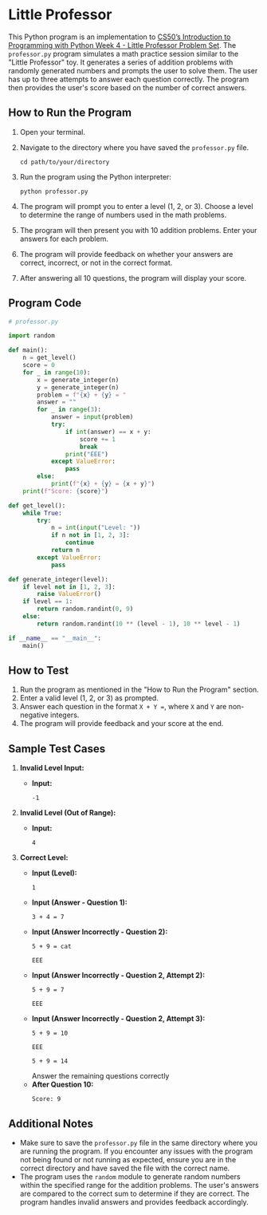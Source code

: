 # Little Professor

This Python program is an implementation to [CS50’s Introduction to Programming with Python Week 4 - Little Professor Problem Set](https://cs50.harvard.edu/python/2022/psets/4/professor/). The `professor.py` program simulates a math practice session similar to the "Little Professor" toy. It generates a series of addition problems with randomly generated numbers and prompts the user to solve them. The user has up to three attempts to answer each question correctly. The program then provides the user's score based on the number of correct answers.

## How to Run the Program

1. Open your terminal.
2. Navigate to the directory where you have saved the `professor.py` file.

   ```
   cd path/to/your/directory
   ```

3. Run the program using the Python interpreter:

   ```
   python professor.py
   ```

4. The program will prompt you to enter a level (1, 2, or 3). Choose a level to determine the range of numbers used in the math problems.

5. The program will then present you with 10 addition problems. Enter your answers for each problem.

6. The program will provide feedback on whether your answers are correct, incorrect, or not in the correct format.

7. After answering all 10 questions, the program will display your score.

## Program Code

```python
# professor.py

import random

def main():
    n = get_level()
    score = 0
    for _ in range(10):
        x = generate_integer(n)
        y = generate_integer(n)
        problem = f"{x} + {y} = "
        answer = ""
        for _ in range(3):
            answer = input(problem)
            try:
                if int(answer) == x + y:
                    score += 1
                    break
                print("EEE")
            except ValueError:
                pass
        else:
            print(f"{x} + {y} = {x + y}")
    print(f"Score: {score}")

def get_level():
    while True:
        try:
            n = int(input("Level: "))
            if n not in [1, 2, 3]:
                continue
            return n
        except ValueError:
            pass

def generate_integer(level):
    if level not in [1, 2, 3]:
        raise ValueError()
    if level == 1:
        return random.randint(0, 9)
    else:
        return random.randint(10 ** (level - 1), 10 ** level - 1)

if __name__ == "__main__":
    main()
```

## How to Test

1. Run the program as mentioned in the "How to Run the Program" section.
2. Enter a valid level (1, 2, or 3) as prompted.
3. Answer each question in the format `X + Y =`, where `X` and `Y` are non-negative integers.
4. The program will provide feedback and your score at the end.

## Sample Test Cases

1. **Invalid Level Input:**
   - **Input:**
     ```
     -1
     ```

2. **Invalid Level (Out of Range):**
   - **Input:**
     ```
     4
     ```

3. **Correct Level:**
   - **Input (Level):**
     ```
     1
     ```
   - **Input (Answer - Question 1):**
     ```
     3 + 4 = 7
     ```
   - **Input (Answer Incorrectly - Question 2):**
     ```
     5 + 9 = cat
     ```
     ```
     EEE
     ```
   - **Input (Answer Incorrectly - Question 2, Attempt 2):**
     ```
     5 + 9 = 7
     ```
     ```
     EEE
     ```
   - **Input (Answer Incorrectly - Question 2, Attempt 3):**
     ```
     5 + 9 = 10
     ```
     ```
     EEE
     ```
     ```
     5 + 9 = 14
     ```
     Answer the remaining questions correctly
   - **After Question 10:**
     ```
     Score: 9
     ```

## Additional Notes

- Make sure to save the `professor.py` file in the same directory where you are running the program. If you encounter any issues with the program not being found or not running as expected, ensure you are in the correct directory and have saved the file with the correct name.
- The program uses the `random` module to generate random numbers within the specified range for the addition problems. The user's answers are compared to the correct sum to determine if they are correct. The program handles invalid answers and provides feedback accordingly.